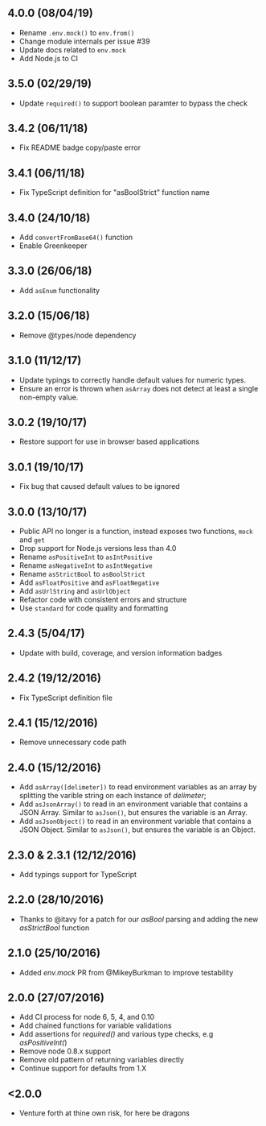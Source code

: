 ## 4.0.0 (08/04/19)
* Rename `.env.mock()` to `env.from()`
* Change module internals per issue #39
* Update docs related to `env.mock`
* Add Node.js to CI

## 3.5.0 (02/29/19)
* Update `required()` to support boolean paramter to bypass the check

## 3.4.2 (06/11/18)
* Fix README badge copy/paste error

## 3.4.1 (06/11/18)
* Fix TypeScript definition for "asBoolStrict" function name

## 3.4.0 (24/10/18)
* Add `convertFromBase64()` function
* Enable Greenkeeper

## 3.3.0 (26/06/18)
* Add `asEnum` functionality

## 3.2.0 (15/06/18)
* Remove @types/node dependency

## 3.1.0 (11/12/17)
* Update typings to correctly handle default values for numeric types.
* Ensure an error is thrown when `asArray` does not detect at least a single non-empty value.

## 3.0.2 (19/10/17)
* Restore support for use in browser based applications

## 3.0.1 (19/10/17)
* Fix bug that caused default values to be ignored

## 3.0.0 (13/10/17)
* Public API no longer is a function, instead exposes two functions, `mock` and `get`
* Drop support for Node.js versions less than 4.0
* Rename `asPositiveInt` to `asIntPositive`
* Rename `asNegativeInt` to `asIntNegative`
* Rename `asStrictBool` to `asBoolStrict`
* Add `asFloatPositive` and `asFloatNegative`
* Add `asUrlString` and `asUrlObject`
* Refactor code with consistent errors and structure
* Use `standard` for code quality and formatting

## 2.4.3 (5/04/17)
* Update with build, coverage, and version information badges

## 2.4.2 (19/12/2016)
* Fix TypeScript definition file

## 2.4.1 (15/12/2016)
* Remove unnecessary code path

## 2.4.0 (15/12/2016)
* Add `asArray([delimeter])` to read environment variables as an array by splitting
the varible string on each instance of _delimeter_;
* Add `asJsonArray()` to read in an environment variable that contains a JSON
Array. Similar to `asJson()`, but ensures the variable is an Array.
* Add `asJsonObject()` to read in an environment variable that contains a JSON
Object. Similar to `asJson()`, but ensures the variable is an Object.

## 2.3.0 & 2.3.1 (12/12/2016)
* Add typings support for TypeScript

## 2.2.0 (28/10/2016)
* Thanks to @itavy for a patch for our _asBool_ parsing and adding the new
_asStrictBool_ function

## 2.1.0 (25/10/2016)
* Added _env.mock_ PR from @MikeyBurkman to improve testability

## 2.0.0 (27/07/2016)
* Add CI process for node 6, 5, 4, and 0.10
* Add chained functions for variable validations
* Add assertions for _required()_ and various type checks, e.g _asPositiveInt(_)
* Remove node 0.8.x support
* Remove old pattern of returning variables directly
* Continue support for defaults from 1.X

## <2.0.0
* Venture forth at thine own risk, for here be dragons
